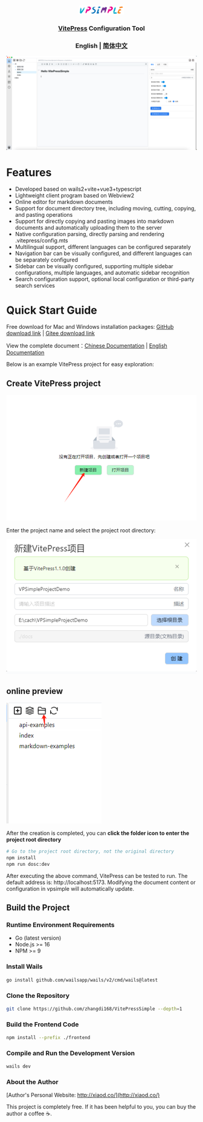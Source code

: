 <div align="center">
<a href="https://github.com/zhangdi168/VitePressSimple">
<img src="./docs/vpstatic/images/vpsimple.png" width="120"/></a>
</div>

[//]: # (<h1 align="center">VitePress Simple</h1>)

<h3 align="center">
<a target="_blank" href="https://vitepress.dev/">VitePress</a> Configuration Tool</h3>

<h3 align="center">
<strong>English</strong> |
<a href="https://github.com/zhangdi168/VitePressSimple/blob/master/README_ZH.md">
简体中文</a>
</h3>

![vpsimple](./docs/vpstatic/images/demo.png)

# Features
* Developed based on wails2+vite+vue3+typescript
* Lightweight client program based on Webview2
* Online editor for markdown documents
* Support for document directory tree, including moving, cutting, copying, and pasting operations
* Support for directly copying and pasting images into markdown documents and automatically uploading them to the server
* Native configuration parsing, directly parsing and rendering .vitepress/config.mts
* Multilingual support, different languages can be configured separately
* Navigation bar can be visually configured, and different languages can be separately configured
* Sidebar can be visually configured, supporting multiple sidebar configurations, multiple languages, and automatic sidebar recognition
* Search configuration support, optional local configuration or third-party search services


# Quick Start Guide

Free download for Mac and Windows installation packages:
[GitHub download link](https://github.com/zhangdi168/VitePressSimple/releases)
| [Gitee download link](https://gitee.com/zhangdi168/VitePressSimple/releases)

View the complete document：[Chinese Documentation](http://vpsimple.xiaod.co/zh) |
[English Documentation](http://vpsimple.xiaod.co/en)

Below is an example VitePress project for easy exploration:
## Create VitePress project
![Create VitePress project](./docs/vpstatic/images/20240416/9323bce8-7c90-439d-9b1b-49aec08211ea.png)

Enter the project name and select the project root directory:

![4631dcde70f7427bb5d07a2bd6d80b76.png](./docs/vpstatic/images/20240416/4631dcde-70f7-427b-b5d0-7a2bd6d80b76.png)
## online preview
![img.png](./docs/vpstatic/images/openInDir.png)

After the creation is completed, you can **click the folder icon to enter the project root directory** 

```bash
# Go to the project root directory, not the original directory
npm install
npm run dosc:dev
```
After executing the above command, VitePress can be tested to run. The default address is: http://localhost:5173. Modifying the document content or configuration in vpsimple will automatically update.





## Build the Project

### Runtime Environment Requirements

* Go (latest version)
* Node.js >= 16
* NPM >= 9

### Install Wails

```bash
go install github.com/wailsapp/wails/v2/cmd/wails@latest
```

### Clone the Repository

```bash
git clone https://github.com/zhangdi168/VitePressSimple --depth=1
```

### Build the Frontend Code

```bash
npm install --prefix ./frontend
```

### Compile and Run the Development Version

```bash
wails dev
```

### About the Author
[Author's Personal Website: http://xiaod.co/](http://xiaod.co/)

This project is completely free. If it has been helpful to you, you can buy the author a coffee ☕️.